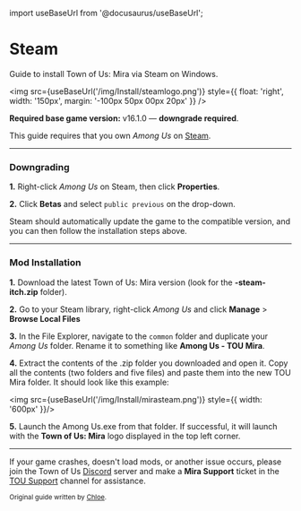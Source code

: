 import useBaseUrl from '@docusaurus/useBaseUrl';

# Steam 
Guide to install Town of Us: Mira via Steam on Windows.

<img src={useBaseUrl('/img/Install/steamlogo.png')}   style={{ float: 'right', width: '150px', margin: '-100px 50px 00px 20px' }}
/>

**Required base game version:** v16.1.0 — **downgrade required**.

This guide requires that you own *Among Us* on [Steam](https://store.steampowered.com/app/945360).
***
### Downgrading
**1.** Right-click *Among Us* on Steam, then click **Properties**.

**2.** Click **Betas** and select `public previous` on the drop-down.

Steam should automatically update the game to the compatible version, and you can then follow the installation steps above.

***

### Mod Installation

**1.** Download the latest Town of Us: Mira version (look for the **-steam-itch.zip** folder).

**2.** Go to your Steam library, right-click *Among Us* and click  **Manage**  >  **Browse Local Files**

**3.** In the File Explorer, navigate to the `common` folder and duplicate your *Among Us* folder. Rename it to something like **Among Us - TOU Mira**.

**4.** Extract the contents of the .zip folder you downloaded and open it. Copy all the contents (two folders and five files) and paste them into the new TOU Mira folder. It should look like this example:

<img src={useBaseUrl('/img/Install/mirasteam.png')} style={{  width: '600px' }}/>

**5.** Launch the Among Us.exe from that folder. If successful, it will launch with the **Town of Us: Mira** logo displayed in the top left corner.

*** 
If your game crashes, doesn't load mods, or another issue occurs, please join the Town of Us [Discord](https://discord.gg/ugyc4EVUYZ) server and make a **Mira Support** ticket in the [TOU Support](https://discord.com/channels/890249154402586734/900986905154453504) channel for assistance.

<sub>Original guide written by [Chloe](https://totallychloe.carrd.co/).</sub>

